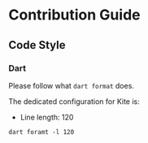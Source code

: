 # Contribution Guide

## Code Style

### Dart

Please follow what `dart format` does.

The dedicated configuration for Kite is:
- Line length: 120

```shell
dart foramt -l 120
```
